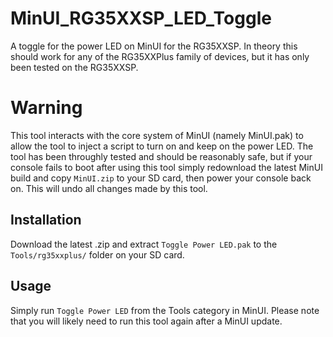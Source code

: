 # MinUI_RG35XXSP_LED_Toggle
A toggle for the power LED on MinUI for the RG35XXSP. In theory this should work for any of the RG35XXPlus family of devices, but it has only been tested on the RG35XXSP.

# Warning
This tool interacts with the core system of MinUI (namely MinUI.pak) to allow the tool to inject a script to turn on and keep on the power LED. The tool has been throughly tested and should be reasonably safe, but if your console fails to boot after using this tool simply redownload the latest MinUI build and copy `MinUI.zip` to your SD card, then power your console back on. This will undo all changes made by this tool.

## Installation
Download the latest .zip and extract `Toggle Power LED.pak` to the `Tools/rg35xxplus/` folder on your SD card.

## Usage
Simply run `Toggle Power LED` from the Tools category in MinUI. Please note that you will likely need to run this tool again after a MinUI update.
